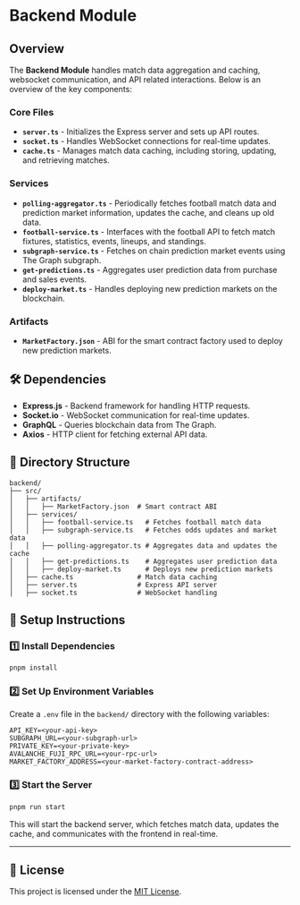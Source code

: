 # Backend Module

## Overview
The **Backend Module** handles match data aggregation and caching, websocket communication, and API related interactions. Below is an overview of the key components:

### Core Files
- **`server.ts`** - Initializes the Express server and sets up API routes.
- **`socket.ts`** - Handles WebSocket connections for real-time updates.
- **`cache.ts`** - Manages match data caching, including storing, updating, and retrieving matches.

### Services
- **`polling-aggregator.ts`** - Periodically fetches football match data and prediction market information, updates the cache, and cleans up old data.
- **`football-service.ts`** - Interfaces with the football API to fetch match fixtures, statistics, events, lineups, and standings.
- **`subgraph-service.ts`** - Fetches on chain prediction market events using The Graph subgraph.
- **`get-predictions.ts`** - Aggregates user prediction data from purchase and sales events.
- **`deploy-market.ts`** - Handles deploying new prediction markets on the blockchain.

### Artifacts
- **`MarketFactory.json`** - ABI for the smart contract factory used to deploy new prediction markets.

## 🛠 Dependencies
- **Express.js** - Backend framework for handling HTTP requests.
- **Socket.io** - WebSocket communication for real-time updates.
- **GraphQL** - Queries blockchain data from The Graph.
- **Axios** - HTTP client for fetching external API data.

## 📂 Directory Structure
```
backend/
├── src/
│   ├── artifacts/
│   │   ├── MarketFactory.json  # Smart contract ABI
│   ├── services/
│   │   ├── football-service.ts   # Fetches football match data
│   │   ├── subgraph-service.ts   # Fetches odds updates and market data
│   │   ├── polling-aggregator.ts # Aggregates data and updates the cache
│   │   ├── get-predictions.ts    # Aggregates user prediction data
│   │   ├── deploy-market.ts      # Deploys new prediction markets
│   ├── cache.ts                # Match data caching
│   ├── server.ts               # Express API server
│   ├── socket.ts               # WebSocket handling
```

## 🚀 Setup Instructions

### 1️⃣ Install Dependencies
```bash
pnpm install
```

### 2️⃣ Set Up Environment Variables
Create a `.env` file in the `backend/` directory with the following variables:
```
API_KEY=<your-api-key>
SUBGRAPH_URL=<your-subgraph-url>
PRIVATE_KEY=<your-private-key>
AVALANCHE_FUJI_RPC_URL=<your-rpc-url>
MARKET_FACTORY_ADDRESS=<your-market-factory-contract-address>
```

### 3️⃣ Start the Server
```bash
pnpm run start
```

This will start the backend server, which fetches match data, updates the cache, and communicates with the frontend in real-time.

---
## 📄 License
This project is licensed under the [MIT License](LICENSE).

